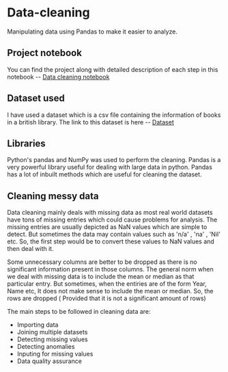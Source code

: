 # Data-cleaning
Manipulating data using Pandas to make it easier to analyze.

## Project notebook

You can find the project along with detailed description of each step in this notebook -- [Data cleaning notebook](https://github.com/GahanJagadeesh/Data-cleaning-/blob/master/Data%2Bcleaning%20.ipynb)

## Dataset used

I have used a dataset which is a csv file containing the information of books in a british library. 
The link to this dataset is here -- [Dataset](https://github.com/GahanJagadeesh/Data-cleaning/blob/master/BL-Flickr-Images-Book.csv)

## Libraries

Python's pandas and NumPy was used to perform the cleaning. Pandas is a very powerful library useful for dealing with large data in python. Pandas has a lot of inbuilt methods which are useful for cleaning the dataset.

##  Cleaning messy data
Data cleaning mainly deals with missing data as most real world datasets have tons of missing entries which could cause problems for analysis. The missing entries are usually depicted as NaN values which are simple to detect. But sometimes the data may contain values such as 'n/a' , 'na' , 'Nil' etc. So, the first step would be to convert these values to NaN values and then deal with it.

Some unnecessary columns are better to be dropped as there is no significant information present in those columns. The general norm when we deal with missing data is to include the mean or median as that particular entry. But sometimes, when the entiries are of the form Year, Name etc, It does not make sense to include the mean or median. So, the rows are dropped ( Provided that it is not a significant amount of rows)

The main steps to be followed in cleaning data are:

* Importing data
* Joining multiple datasets
* Detecting missing values
* Detecting anomalies
* Inputing for missing values
* Data quality assurance

